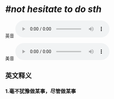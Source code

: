 # ***\#not hesitate to do sth*** 
英音
<audio src="./media/not hesitate to do sth1_AAC.aac" controls="controls"></audio>

美音
<audio src="./media/not hesitate to do sth2_AAC.aac" controls="controls"></audio>



  

英文释义
---
### 1.**毫不犹豫做某事，尽管做某事**  


